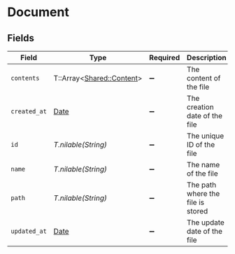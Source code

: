 # Document


## Fields

| Field                                                                | Type                                                                 | Required                                                             | Description                                                          | Example                                                              |
| -------------------------------------------------------------------- | -------------------------------------------------------------------- | -------------------------------------------------------------------- | -------------------------------------------------------------------- | -------------------------------------------------------------------- |
| `contents`                                                           | T::Array<[Shared::Content](../../models/shared/content.md)>          | :heavy_minus_sign:                                                   | The content of the file                                              |                                                                      |
| `created_at`                                                         | [Date](https://ruby-doc.org/stdlib-2.6.1/libdoc/date/rdoc/Date.html) | :heavy_minus_sign:                                                   | The creation date of the file                                        | 2021-01-01T01:01:01.000Z                                             |
| `id`                                                                 | *T.nilable(String)*                                                  | :heavy_minus_sign:                                                   | The unique ID of the file                                            | doc-123456                                                           |
| `name`                                                               | *T.nilable(String)*                                                  | :heavy_minus_sign:                                                   | The name of the file                                                 | My Document                                                          |
| `path`                                                               | *T.nilable(String)*                                                  | :heavy_minus_sign:                                                   | The path where the file is stored                                    | /path/to/file                                                        |
| `updated_at`                                                         | [Date](https://ruby-doc.org/stdlib-2.6.1/libdoc/date/rdoc/Date.html) | :heavy_minus_sign:                                                   | The update date of the file                                          | 2021-01-02T01:01:01.000Z                                             |